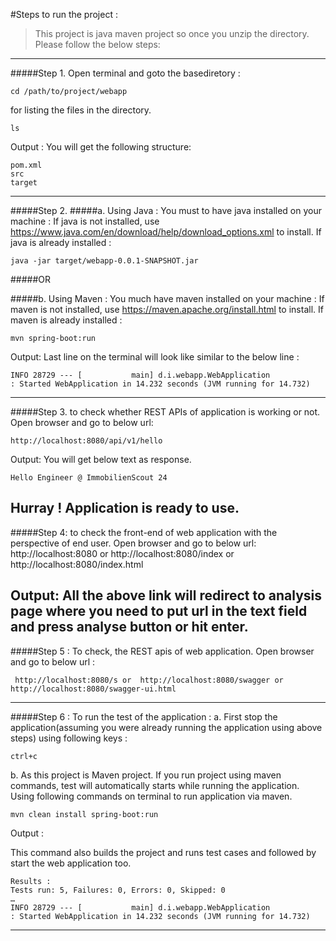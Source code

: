 #Steps to run the project :
> This project is java maven project so once you unzip the directory.  Please follow the below steps:

-----------------------------------------------------------------------------------------------------------------------
#####Step 1. Open terminal and goto the basediretory :

	cd /path/to/project/webapp

for listing the files in the directory.

	ls

Output :
You will get the following structure:

	pom.xml
	src
	target

------------------------------------------------------------------------------------------------------------------------
#####Step 2.
#####a. Using Java :
You must to have java installed on your machine :
If java is not installed, use  https://www.java.com/en/download/help/download_options.xml to install.
If java is already installed :

	java -jar target/webapp-0.0.1-SNAPSHOT.jar

#####OR

#####b. Using Maven :
You much have maven installed on your machine :
If maven is not installed, use https://maven.apache.org/install.html to install.
If maven is already installed :

	mvn spring-boot:run

Output:
Last line on the terminal will look like similar to the below line :


	INFO 28729 --- [           main] d.i.webapp.WebApplication                : Started WebApplication in 14.232 seconds (JVM running for 14.732)

------------------------------------------------------------------------------------------------------------------------
#####Step 3. to check whether REST APIs of application is working or not. Open browser and go to below url:

	http://localhost:8080/api/v1/hello

Output:
You will get below text as response.

	Hello Engineer @ ImmobilienScout 24

Hurray !
Application is ready to use.
------------------------------------------------------------------------------------------------------------------------
#####Step 4: to check the front-end of web application with the perspective of end user. Open browser and go to below url:
	 http://localhost:8080 or  http://localhost:8080/index or http://localhost:8080/index.html

Output:
All the above link will redirect to analysis page where you need to put url in the text field and press analyse button or hit enter.
------------------------------------------------------------------------------------------------------------------------

#####Step 5 : To check, the REST apis of web application. Open browser and go to below url :

	 http://localhost:8080/s or  http://localhost:8080/swagger or http://localhost:8080/swagger-ui.html

------------------------------------------------------------------------------------------------------------------------
#####Step 6 : To run the test of the application :
a. First stop the application(assuming you were already running the application using above steps) using following keys :

	ctrl+c

b. As this project is Maven project. If you run project using maven commands, test will automatically starts while running the application. Using following commands on terminal to run application via maven.

	mvn clean install spring-boot:run

Output :

This command also builds the project and runs test cases and followed by start the web application too.

	Results :
	Tests run: 5, Failures: 0, Errors: 0, Skipped: 0
	…
	INFO 28729 --- [           main] d.i.webapp.WebApplication                : Started WebApplication in 14.232 seconds (JVM running for 14.732)

------------------------------------------------------------------------------------------------------------------------
